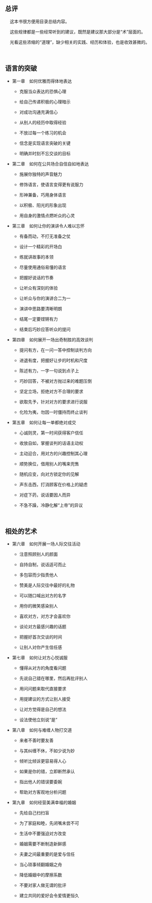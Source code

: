## 总评

    这本书很方便用目录总结内容。

    这些规律都是一些经常听到的建议，既然是建议那大部分是“术”层面的。

    光看这些浓缩的“道理”，缺少相关的实践、经历和体验，也是收效甚微的。

    

## 语言的突破

- 第一章　如何优雅而得体地表达
  
  - 克服当众表达的恐惧心理
  
  - 给自己传递积极的心理暗示
  
  - 对成功沟通充满信心
  
  - 从别人的经历中取得经验
  
  - 不放过每一个练习的机会
  
  - 信念是实现语言突破的关键
  
  - 明确并时刻不忘交谈的目标

- 第二章　如何在公共场合自信自如地表达
  
  - 施展你独特的声音魅力
  
  - 修饰语言，使语言变得更有说服力
  
  - 形神兼备，巧用身体语言
  
  - 以积极、阳光的形象出现
  
  - 用自身的激情点燃听众的心灵

- 第三章　如何让你的演讲令人难以忘怀
  
  - 有备而动，不打无准备之仗
  
  - 设计一个精彩的开场白
  
  - 练就讲故事的本领
  
  - 尽量使用通俗易懂的语言
  
  - 把握好说话的节奏
  
  - 让听众有深刻的体验
  
  - 让听众与你的演讲合二为一
  
  - 演讲中思路要清晰明朗
  
  - 结尾一定要铿锵有力
  
  - 结束后巧妙应答听众的提问

- 第四章　如何展开一场出奇制胜的高效谈判
  
  - 提问有方，在一问一答中控制谈判方向
  
  - 进退有度，把握好让步的时机和尺度
  
  - 陈述有力，一字一句说到点子上
  
  - 巧妙回答，不被对方抛过来的难题压倒
  
  - 坚定立场，拒绝对方不合理的要求
  
  - 欲取先予，针对对方的要求进行说服
  
  - 化险为夷，勿因一时僵持而终止谈判

- 第五章　如何让每一单都绝对成交
  
  - 心诚则灵，第一时间获得客户信任
  
  - 收放自如，掌握谈判的话语主动权
  
  - 主动迎合，用对方的兴趣控制其心理
  
  - 顺势换位，借用别人的嘴来兜售
  
  - 随机应变，向对方锁定你的见解
  
  - 声东击西，打消顾客在价格上的疑虑
  
  - 对症下药，说话要因人而异
  
  - 不急不躁，冷静化解“上帝”的异议

    

## 相处的艺术

- 第六章　如何开展一场人际交往活动
  
  - 注意照顾别人的颜面
  
  - 自持自制，说话适可而止
  
  - 多包容而少指责他人
  
  - 赞美是人际交往中最好的礼物
  
  - 可以随口喊出对方的名字
  
  - 用你的微笑感染别人
  
  - 喜欢对方，对方才会喜欢你
  
  - 谈论对方最感兴趣的话题
  
  - 把握好首次交谈的时间
  
  - 让别人对你产生信任感

- 第七章　如何让对方心悦诚服
  
  - 懂得从对方的角度看问题
  
  - 先说自己错在哪里，然后再批评别人
  
  - 用问问题来取代直接要求
  
  - 用提建议的方式让别人接受
  
  - 让对方觉得是自己的想法
  
  - 设法使他立刻说“是”

- 第八章　如何与难缠人物打交道
  
  - 来者不善时要友善
  
  - 与其纠缠不休，不如少说为妙
  
  - 倾听比倾诉更容易得人心
  
  - 如果是你的错，立即断然承认
  
  - 指出他人的错误要委婉
  
  - 帮助对方客观地分析问题

- 第九章　如何经营美满幸福的婚姻
  
  - 先给自己扫扫盲
  
  - 为了家庭和睦，先闭嘴未尝不可
  
  - 生活中不要强迫对方改变
  
  - 婚姻需要不断制造新鲜感
  
  - 夫妻之间最重要的是爱与信任
  
  - 当心琐事倾翻婚姻之舟
  
  - 降低婚姻中的摩擦系数
  
  - 不要对家人做无谓的批评
  
  - 建立共同的爱好会令爱情更恒久
